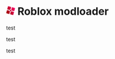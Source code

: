 <img src="GitHub Files/Images/modloader.png" height="24"/> Roblox modloader
================================================================


test

test



test